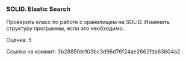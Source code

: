 ### SOLID. Elastic Search

Проверить класс по работе с хранилищем на SOLID. Изменить структуру программы, если это необходимо.

Оценка: 5

Ссылка на коммит: 3b2885fde103bc3d96d76f24ae2662fda63b04a2
